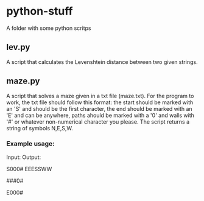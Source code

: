 # python-stuff
A folder with some python scritps

## lev.py
A script that calculates the Levenshtein distance between two given strings.

## maze.py
A script that solves a maze given in a txt file (maze.txt). For the program to work, the txt file should follow this format: the start should be marked with an 'S' and should be the first character, the end should be marked with an 'E' and can be anywhere, paths ahould be marked with a '0' and walls with '#' or whatever non-numerical character you please. The script returns a string of symbols N,E,S,W.
### Example usage:
Input:                          Output:

S000#                           EEESSWW

###0#

E000#
